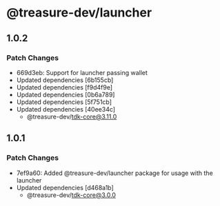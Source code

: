 # @treasure-dev/launcher

## 1.0.2

### Patch Changes

- 669d3eb: Support for launcher passing wallet
- Updated dependencies [6b155cb]
- Updated dependencies [f9d4f9e]
- Updated dependencies [0b6a789]
- Updated dependencies [5f751cb]
- Updated dependencies [40ee34c]
  - @treasure-dev/tdk-core@3.11.0

## 1.0.1

### Patch Changes

- 7ef9a60: Added @treasure-dev/launcher package for usage with the launcher
- Updated dependencies [d468a1b]
  - @treasure-dev/tdk-core@3.0.0
